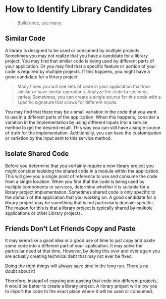# How to Identify Library Candidates

> Build once, use many.

## Similar Code

A library is designed to be used or consumed by multiple projects. Sometimes you may not realize that you have a candidate for a library project. You may find that similar code is being used by different parts of your application. Or you may find that a specific feature or portion of your code is required by multiple projects. If this happens, you might have a great candidate for a library project.

> Many times you will see sets of code in your application that look similar or have similar operations. Analyze the code to see what varies. Sometimes, you can create a single source for this code with a specific signature that allows for different inputs.

You may find that there may be a small variation in the code that you want to use in a different parts of the application. When this happens, consider a variation in the implementation by using different inputs into a service method to get the desired result. This way you can still have a single source of truth for the implementation. Additionally, you can have the customization or variation by the input sent to this service method.

## Isolate Shared Code

Before you determine that you certainly require a new library project you might consider isolating the shared code in a module within the application. This will give you a single point of reference to use and consume the code from a single location. When you find that the code is being used by multiple components or services, determine whether it is suitable for a library project implementation. Sometimes shared code is only specific to the domain of the application that you working on. A good candidate for a library project may be something that is not particularly domain-specific. The reason for this is that a library project is typically shared by multiple applications or other Library projects.

## Friends Don't Let Friends Copy and Paste

It may seem like a good idea or a good use of time to just copy and paste some code into a different part of your application. It may solve the particular need at that time. However, by doing this over and over again you are actually creating technical debt that may not ever be fixed.

 Doing the right things will always save time in the long run. There's no doubt about it!

Therefore, instead of copying and pasting that code into different projects, it would be better to create a library project. A library project will allow you to import the code to the exact place where it will be used or consumed.
